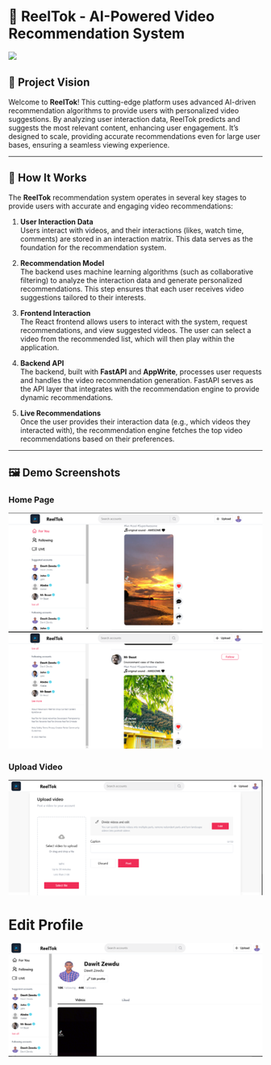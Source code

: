 # 🎥 ReelTok - AI-Powered Video Recommendation System

<img src="https://img.shields.io/badge/-Solo%20Project-f2336f?&style=for-the-badge&logoColor=white" />

## 🌟 Project Vision

Welcome to **ReelTok**! This cutting-edge platform uses advanced AI-driven recommendation algorithms to provide users with personalized video suggestions. By analyzing user interaction data, ReelTok predicts and suggests the most relevant content, enhancing user engagement. It’s designed to scale, providing accurate recommendations even for large user bases, ensuring a seamless viewing experience.

---

## 🚀 How It Works

The **ReelTok** recommendation system operates in several key stages to provide users with accurate and engaging video recommendations:

1. **User Interaction Data**  
   Users interact with videos, and their interactions (likes, watch time, comments) are stored in an interaction matrix. This data serves as the foundation for the recommendation system.

2. **Recommendation Model**  
   The backend uses machine learning algorithms (such as collaborative filtering) to analyze the interaction data and generate personalized recommendations. This step ensures that each user receives video suggestions tailored to their interests.

3. **Frontend Interaction**  
   The React frontend allows users to interact with the system, request recommendations, and view suggested videos. The user can select a video from the recommended list, which will then play within the application.

4. **Backend API**  
   The backend, built with **FastAPI** and **AppWrite**, processes user requests and handles the video recommendation generation. FastAPI serves as the API layer that integrates with the recommendation engine to provide dynamic recommendations.

5. **Live Recommendations**  
   Once the user provides their interaction data (e.g., which videos they interacted with), the recommendation engine fetches the top video recommendations based on their preferences.

---

## 🖼 Demo Screenshots

### Home Page

![Home Page](https://github.com/dawit2123/ReelTok/blob/main/Demo/home_page.png)
![Home Page2](https://github.com/dawit2123/ReelTok/blob/main/Demo/home_page2.png)

### Upload Video

![Upload Video](https://github.com/dawit2123/ReelTok/blob/main/Demo/upload_video.png)

# Edit Profile

![Edit profile](https://github.com/dawit2123/ReelTok/blob/main/Demo/edit_profile.png)
